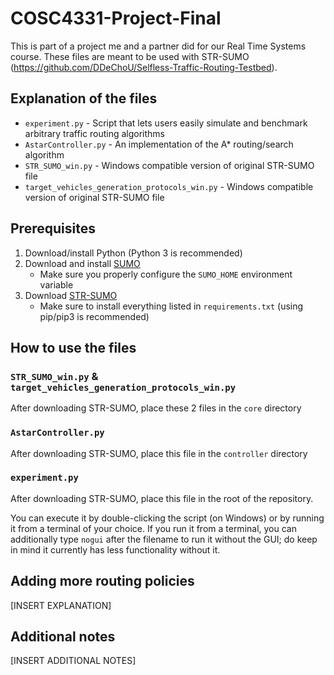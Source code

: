 # COSC4331-Project-Final
This is part of a project me and a partner did for our Real Time Systems course. These files are meant to be used with STR-SUMO (https://github.com/DDeChoU/Selfless-Traffic-Routing-Testbed).

## Explanation of the files
- `experiment.py` - Script that lets users easily simulate and benchmark arbitrary traffic routing algorithms
- `AstarController.py` - An implementation of the A\* routing/search algorithm
- `STR_SUMO_win.py` - Windows compatible version of original STR-SUMO file
- `target_vehicles_generation_protocols_win.py` - Windows compatible version of original STR-SUMO file


## Prerequisites
1. Download/install Python (Python 3 is recommended)
2. Download and install [SUMO](https://sumo.dlr.de/docs/Installing/index.html)
   - Make sure you properly configure the `SUMO_HOME` environment variable
3. Download [STR-SUMO](https://github.com/DDeChoU/Selfless-Traffic-Routing-Testbed)
   - Make sure to install everything listed in `requirements.txt` (using pip/pip3 is recommended)

## How to use the files
### `STR_SUMO_win.py` & `target_vehicles_generation_protocols_win.py`
After downloading STR-SUMO, place these 2 files in the `core` directory

### `AstarController.py`
After downloading STR-SUMO, place this file in the `controller` directory

### `experiment.py`
After downloading STR-SUMO, place this file in the root of the repository.

You can execute it by double-clicking the script (on Windows) or by running it from a terminal of your choice. If you run it from a terminal, you can additionally type `nogui` after the filename to run it without the GUI; do keep in mind it currently has less functionality without it.

## Adding more routing policies
[INSERT EXPLANATION]

## Additional notes
[INSERT ADDITIONAL NOTES]
